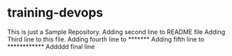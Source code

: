 # training-devops
This is just a Sample Repository.
Adding second line to README file
Adding Third line to this file.
Adding fourth line to *******
Adding fifth line to ************
Addddd final line
